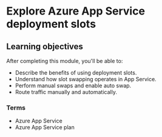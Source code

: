 # Explore Azure App Service deployment slots

## Learning objectives
After completing this module, you'll be able to:

- Describe the benefits of using deployment slots.
- Understand how slot swapping operates in App Service.
- Perform manual swaps and enable auto swap.
- Route traffic manually and automatically.

### Terms

- Azure App Service
- Azure App Service plan